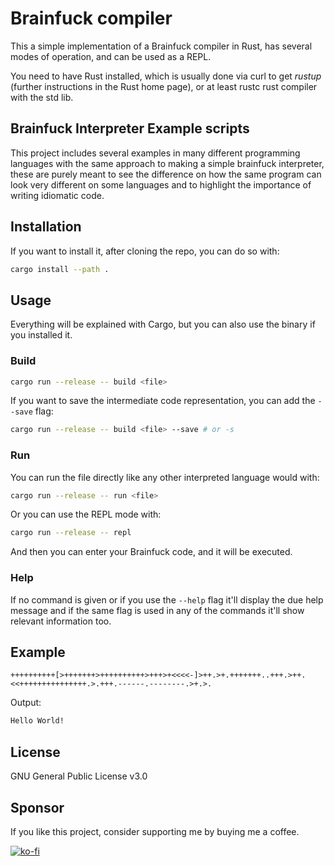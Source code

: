 # Brainfuck compiler

This a simple implementation of a Brainfuck compiler in Rust, has several modes
of operation, and can be used as a REPL.

You need to have Rust installed, which is usually done via curl to get _rustup_
(further instructions in the Rust home page), or at least rustc rust compiler
with the std lib.

## Brainfuck Interpreter Example scripts

This project includes several examples in many different programming languages
with the same approach to making a simple brainfuck interpreter, these are
purely meant to see the difference on how the same program can look very
different on some languages and to highlight the importance of writing idiomatic
code.

## Installation

If you want to install it, after cloning the repo, you can do so with:

```bash
cargo install --path .
```

## Usage

Everything will be explained with Cargo, but you can also use the binary if you
installed it.

### Build

```bash
cargo run --release -- build <file>
```

If you want to save the intermediate code representation, you can add the
`--save` flag:

```bash
cargo run --release -- build <file> --save # or -s
```

### Run

You can run the file directly like any other interpreted language would with:

```bash
cargo run --release -- run <file>
```

Or you can use the REPL mode with:

```bash
cargo run --release -- repl
```

And then you can enter your Brainfuck code, and it will be executed.

### Help

If no command is given or if you use the `--help` flag it'll display the due
help message and if the same flag is used in any of the commands it'll show
relevant information too.

## Example

```brainfuck
++++++++++[>+++++++>++++++++++>+++>+<<<<-]>++.>+.+++++++..+++.>++.<<+++++++++++++++.>.+++.------.--------.>+.>.
```

Output:

```txt
Hello World!
```

## License

GNU General Public License v3.0

## Sponsor

If you like this project, consider supporting me by buying me a coffee.

[![ko-fi](https://ko-fi.com/img/githubbutton_sm.svg)](https://ko-fi.com/B0B41HVJUR)
